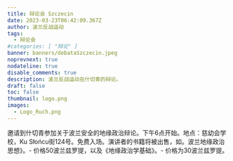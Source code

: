 ```yaml
---
title: 辩论会 Szczecin
date: 2023-03-23T06:42:09.367Z
author: 波兰反战运动
tags:
  - 辩论会
#categories: [ "辩论" ]
banner: banners/debataSzczecin.jpeg
noprevnext: true
nodateline: true
disable_comments: true
description: 波兰反战运动在什切青的辩论。
draft: false
toc: false
thumbnail: logo.png
images:
  - Logo_Ruch.png
---
```


邀请到什切青参加关于波兰安全的地缘政治辩论。下午6点开始。地点：慈幼会学校，Ku Słońcu街124号。免费入场。演讲者的书籍将被出售，如。波兰地缘政治思想》。- 价格50波兰兹罗提，以及《地缘政治学基础》。- 价格为30波兰兹罗提。

